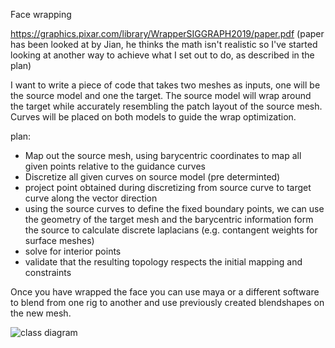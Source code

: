 
Face wrapping

https://graphics.pixar.com/library/WrapperSIGGRAPH2019/paper.pdf
(paper has been looked at by Jian, he thinks the math isn't realistic so I've started looking at another way to achieve what I set out to do, as described in the plan)

I want to write a piece of code that takes two meshes as inputs, one will be the source model and one the target. 
The source model will wrap around the target while accurately resembling the patch layout of the source mesh.
Curves will be placed on both models to guide the wrap optimization.

plan:
- Map out the source mesh, using barycentric coordinates to map all given points relative to the guidance curves
- Discretize all given curves on source model (pre determinted) 
- project point obtained during discretizing from source curve to target curve along the vector direction
- using the source curves to define the fixed boundary points, we can use the geometry of the target mesh and the barycentric information form the source to calculate discrete laplacians (e.g. contangent weights for surface meshes) 
- solve for interior points 
- validate that the resulting topology respects the initial mapping and constraints




Once you have wrapped the face you can use maya or a different software to blend from one rig to another and use previously created blendshapes on the new mesh. 

![class diagram](https://github.com/NCCA/programming-project-Robijn98/blob/main/class_diagram/class_diagram.png)